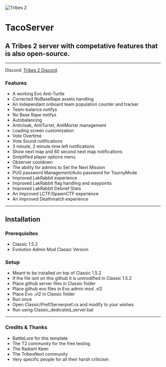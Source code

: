 ![Tribes 2](https://i.imgur.com/V7lg8M8.jpg)  

# TacoServer
## A Tribes 2 server with competative features that is also open-source.

---


Discord: [Tribes 2 Discord](https://discord.gg/Y4muNvF).


### Features
 - A working Evo Anti-Turtle
 - Corrected NoBaseRape assets handling
 - An independant onboard team population counter and tracker
 - Team-balance notifys
 - No Base Rape notifys
 - Autobalancing
 - Anticloak, AntiTurret, AntiMortar management
 - Loading screen customization
 - Vote Overtime
 - Vote Sound notifications
 - 3 minute, 2 minute time left notifications
 - Show next map and 60 second next map notifications
 - Simplified player options menu
 - Observer cooldown
 - The ability for admins to Set the Next Mission
 - PUG password Management/Auto password for TournyMode
 - Improved LakRabbit experience
 - Improved LakRabbit flag handling and waypoints
 - Improved LakRabbit Debrief Stats
 - An Improved LCTF/SpawnCTF experience
 - An Improved Deathmatch experience



---


## Installation


### Prerequisites
 - Classic 1.5.2
 - Evolution Admin Mod Classic Version


### Setup
 - Meant to be installed on top of Classic 1.5.2
 - If the file isnt on this github it is unmodified in Classic 1.5.2
 - Place github server files in Classic folder
 - Place github evo files in Evo admin mod .vl2
 - Place Evo .vl2 in Classic folder
 - Run once
 - Open Classic/Pref/Serverpref.cs and modify to your wishes
 - Run using Classic_dedicated_server.bat

----

### Credits & Thanks
 - BattleLore for this template
 - The T2 community for the free testing
 - The Radiant Keen
 - The TribesNext community
 - Very specific people for all their harsh criticism
